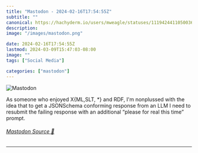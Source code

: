 ```yaml
---
title: "Mastodon - 2024-02-16T17:54:55Z"
subtitle: ""
canonical: https://hachyderm.io/users/mweagle/statuses/111942441105003606
description:
image: "/images/mastodon.png"

date: 2024-02-16T17:54:55Z
lastmod: 2024-03-09T15:47:03-08:00
image: ""
tags: ["Social Media"]

categories: ["mastodon"]
---
```

![Mastodon](/images/mastodon.png)

<p>As someone who enjoyed X{ML,SLT, *} and RDF, I&#39;m nonplussed with the idea that to get a JSONSchema conforming response from an LLM I need to resubmit the failing response with an additional “please for real this time” prompt.</p>


###### [Mastodon Source 🐘](https://hachyderm.io/@mweagle/111942441105003606)

___
